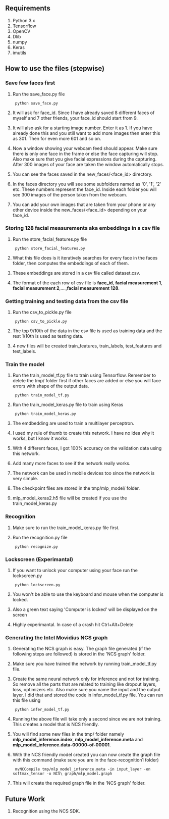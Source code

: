 ## Requirements
1. Python 3.x
2. Tensorflow
3. OpenCV
4. Dlib
5. numpy
6. Keras
7. imutils

## How to use the files (stepwise)

### Save few faces first

1. Run the save_face.py file

		python save_face.py

2. It will ask for face_id. Since I have already saved 8 different faces of myself and 7 other friends, your face_id should start from 9.
3. It will also ask for a starting image number. Enter it as 1. If you have already done this and you still want to add more images then enter this as 301. Then for even more 601 and so on.
4. Now a window showing your webcam feed should appear. Make sure there is only one face in the frame or else the face capturing will stop. Also make sure that you give facial expressions during the capturing. After 300 images of your face are taken the window automatically stops.
5. You can see the faces saved in the new_faces/&lt;face_id&gt; directory.
6. In the faces directory you will see some subfolders named as '0', '1', '2' etc. These numbers represent the face_id. Inside each folder you will see 300 images of the person taken from the webcam.
7. You can add your own images that are taken from your phone or any other device inside the new_faces/&lt;face_id&gt; depending on your face_id.

### Storing 128 facial measurements aka embeddings in a csv file

1. Run the store_facial_features.py file
	
		python store_facial_features.py

2. What this file does is it iteratively searches for every face in the faces folder, then computes the embeddings of each of them.
3. These embeddings are stored in a csv file called dataset.csv.
4. The format of the each row of csv file is <b>face_id</b>, <b>facial measurement 1</b>, <b>facial measurement 2</b>,....,<b>facial measurement 128</b>.

### Getting training and testing data from the csv file

1. Run the csv_to_pickle.py file
	
		python csv_to_pickle.py

2. The top 9/10th of the data in the csv file is used as training data and the rest 1/10th is used as testing data.
3. 4 new files will be created train_features, train_labels, test_features and test_labels.

### Train the model

1. Run the train_model_tf.py file to train using Tensorflow. Remember to delete the tmp/ folder first if other faces are added or else you will face errors with shape of the output data.

		python train_model_tf.py

2. Run the train_model_keras.py file to train using Keras

		python train_model_keras.py

3. The emdbedding are used to train a multilayer perceptron.
4. I used my rule of thumb to create this network. I have no idea why it works, but I know it works.
5. With 4 different faces, I got 100% accuracy on the validation data using this network.
6. Add many more faces to see if the network really works.
7. The network can be used in mobile devices too since the network is very simple.
8. The checkpoint files are stored in the tmp/mlp_model/ folder.
9. mlp_model_keras2.h5 file will be created if you use the train_model_keras.py

### Recognition

1. Make sure to run the train_model_keras.py file first.
2. Run the recognition.py file
		
		python recognize.py

### Lockscreen (Experimantal)

1. If you want to unlock your computer using your face run the lockscreen.py
	
		python lockscreen.py
2. You won't be able to use the keyboard and mouse when the computer is locked.
3. Also a green text saying 'Computer is locked' will be displayed on the screen
4. Highly experimantal. In case of a crash hit Ctrl+Alt+Delete

### Generating the Intel Movidius NCS graph

1. Generating the NCS graph is easy. The graph file generated (if the following steps are followed) is stored in the 'NCS graph' folder.
2. Make sure you have trained the network by running train_model_tf.py file.
3. Create the same neural network only for inference and not for training. So remove all the parts that are related to training like dropout layers, loss, optimizers etc. Also make sure you name the input and the output layer. I did that and stored the code in infer_model_tf.py file. You can run this file using
		
		python infer_model_tf.py

4. Running the above file will take only a second since we are not training. This creates a model that is NCS friendly.
5. You will find some new files in the tmp/ folder namely <b>mlp_model_inference.index</b>, <b>mlp_model_inference.meta</b> and <b>mlp_model_inference.data-00000-of-00001</b>.
6. With the NCS friendly model created you can now create the graph file with this command (make sure you are in the face-recognition1 folder)

		mvNCCompile tmp/mlp_model_inference.meta -in input_layer -on softmax_tensor -o NCS\ graph/mlp_model.graph
		
7. This will create the required graph file in the 'NCS graph' folder.

## Future Work

1. Recognition using the NCS SDK.
